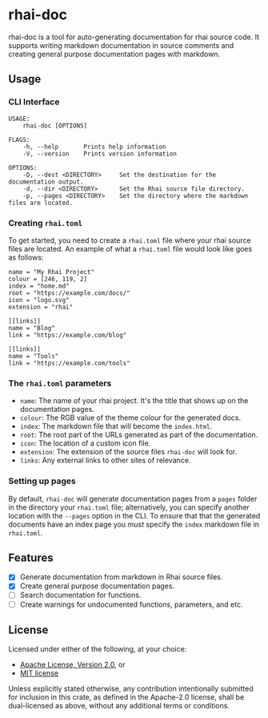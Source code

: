 # rhai-doc
rhai-doc is a tool for auto-generating documentation for rhai source code. It
supports writing markdown documentation in source comments and creating general
purpose documentation pages with markdown.

## Usage
### CLI Interface
```
USAGE:
    rhai-doc [OPTIONS]

FLAGS:
    -h, --help       Prints help information
    -V, --version    Prints version information

OPTIONS:
    -D, --dest <DIRECTORY>     Set the destination for the documentation output.
    -d, --dir <DIRECTORY>      Set the Rhai source file directory.
    -p, --pages <DIRECTORY>    Set the directory where the markdown files are located.
```

### Creating `rhai.toml`
To get started, you need to create a `rhai.toml` file where your rhai source
files are located. An example of what a `rhai.toml` file would look like goes as
follows:

```
name = "My Rhai Project"
colour = [246, 119, 2]
index = "home.md"
root = "https://example.com/docs/"
icon = "logo.svg"
extension = "rhai"

[[links]]
name = "Blog"
link = "https://example.com/blog"

[[links]]
name = "Tools"
link = "https://example.com/tools"
```

### The `rhai.toml` parameters
- `name`: The name of your rhai project. It's the title that shows up on the
  documentation pages.
- `colour`: The RGB value of the theme colour for the generated docs.
- `index`: The markdown file that will become the `index.html`.
- `root`: The root part of the URLs generated as part of the documentation.
- `icon`: The location of a custom icon file.
- `extension`: The extension of the source files `rhai-doc` will look for.
- `links`: Any external links to other sites of relevance.

### Setting up pages
By default, `rhai-doc` will generate documentation pages from a `pages` folder
in the directory your `rhai.toml` file; alternatively, you can specify another
location with the `--pages` option in the CLI. To ensure that that the generated
documents have an index page you *must* specify the `index` markdown file in
`rhai.toml`.

## Features
- [x] Generate documentation from markdown in Rhai source files.
- [x] Create general purpose documentation pages.
- [ ] Search documentation for functions.
- [ ] Create warnings for undocumented functions, parameters, and etc.

## License
Licensed under either of the following, at your choice:

* [Apache License, Version 2.0](https://github.com/semirix/rhai-doc/blob/master/LICENSE-APACHE.txt), or
* [MIT license](https://github.com/semirix/rhai-doc/blob/master/LICENSE-MIT.txt)

Unless explicitly stated otherwise, any contribution intentionally submitted
for inclusion in this crate, as defined in the Apache-2.0 license, shall
be dual-licensed as above, without any additional terms or conditions.
